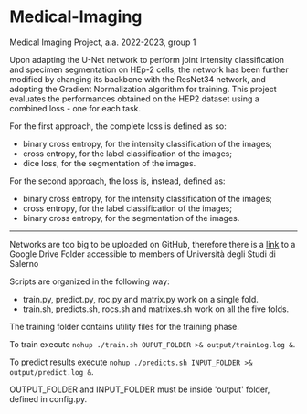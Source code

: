 # Medical-Imaging
Medical Imaging Project, a.a. 2022-2023, group 1

Upon adapting the U-Net network to perform joint intensity classification and specimen segmentation on HEp-2 cells, the network has been further modified by changing its backbone with the ResNet34 network, and adopting the Gradient Normalization algorithm for training. This project evaluates the performances obtained on the HEP2 dataset using a combined loss - one for each task.

For the first approach, the complete loss is defined as so:
  - binary cross entropy, for the intensity classification of the images;
  - cross entropy, for the label classification of the images;
  - dice loss, for the segmentation of the images.

For the second approach, the loss is, instead, defined as:
  - binary cross entropy, for the intensity classification of the images;
  - cross entropy, for the label classification of the images;
  - binary cross entropy, for the segmentation of the images.
________________________________________________________________________________________________________________________________________________________________________
Networks are too big to be uploaded on GitHub, therefore there is a [link](https://drive.google.com/drive/folders/1ucfmfyq5BV9XNvvPFlwA5JQjxJ__9RKQ?usp=share_link) to a Google Drive Folder accessible to members of Università degli Studi di Salerno

Scripts are organized in the following way:
  - train.py, predict.py, roc.py and matrix.py work on a single fold.
  - train.sh, predicts.sh, rocs.sh and matrixes.sh work on all the five folds.

The training folder contains utility files for the training phase.

To train execute ```nohup ./train.sh OUPUT_FOLDER >& output/trainLog.log &```.

To predict results execute ```nohup ./predicts.sh INPUT_FOLDER >& output/predict.log &```.

OUTPUT_FOLDER and INPUT_FOLDER must be inside 'output' folder, defined in config.py.
